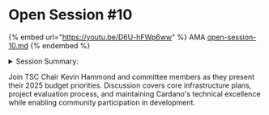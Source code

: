 # Open Session #10



{% embed url="https://youtu.be/D6U-hFWp6ww" %}
AMA [open-session-10.md](open-session-10.md "mention")
{% endembed %}

<details>

<summary>Session Summary:</summary>

The latest session of the Cardano Budget Committee AMA featured members of the Technical Steering Committee (TSC), including Chair Kevin Hammond, along with Matt Davis and Marcus Gufler. The session provided an overview of the TSC’s proposed budget for 2025, highlighting key priorities and answering community questions about technical development within the Cardano ecosystem.

The session began with an introduction to the meeting structure. Kevin Hammond led a presentation on the TSC’s approach to budgeting, emphasizing that the committee is not simply listing fixed projects but instead prioritizing broader areas of work. The focus is on creating an inclusive and open development process where multiple development teams can submit bids and tender for specific projects. This approach aims to distribute Cardano’s technical development efforts more widely across the community.

Kevin explained that the budget process has been informed by several key groups, including the Core Infrastructure Roadmap Working Group and the Product Committee. The TSC has been aligning its goals with these committees to ensure that the proposed development work is consistent with Cardano’s broader roadmap. The Product Committee has held open sessions to gather community input and establish high-level goals, while the Open Source Committee has contributed insights on decentralized development strategies.

The discussion then moved to the methodology behind project prioritization. The TSC emphasized that while some projects are already identified as critical, the process remains flexible. Community members are encouraged to participate by proposing new work items through the ongoing survey and feedback mechanisms. The goal is to align development priorities with community needs while maintaining stability and security for Cardano. Some projects will be large and complex, requiring long-term commitments, while others may be smaller and easier to implement. The TSC aims to balance both types of work within the budget.

To support transparency, the TSC has outlined multiple ways for the community to get involved. Open calls and surveys have been set up to gather feedback, with a deadline for the initial round of input set for early December. However, the process will remain open beyond that date, allowing for continuous participation throughout 2025. Community members are encouraged to review the proposed projects, provide feedback, and suggest additional areas of focus.

A key part of the discussion focused on the proposal submission process. The TSC clarified that while they are defining broad work areas, they are not pre-selecting specific vendors or development teams. Instead, there will be an open tendering process where developers and companies can bid on projects. This ensures that the best-qualified teams are selected for each task while maintaining fairness and decentralization in Cardano’s development efforts.

Kevin also discussed the importance of maintaining core Cardano infrastructure. While innovation and new projects are important, the stability and security of the blockchain must remain a top priority. This means allocating resources to ongoing maintenance, addressing critical technical challenges, and ensuring that Cardano’s core systems remain robust and competitive. Some of the areas identified for development include improvements to transaction throughput, finality mechanisms, pricing models, and layer-two scaling solutions.

Another major topic was the concept of an **uncommitted budget** within the TSC’s allocation. The committee proposed that approximately 30% of the budget should remain unallocated to account for unexpected challenges and emerging priorities throughout the year. This flexibility allows the TSC to respond to unforeseen technical issues or new opportunities without disrupting ongoing projects. The community was invited to provide feedback on this approach to ensure that it aligns with governance expectations.

During the Q\&A session, several key topics were addressed. Georgio raised a question about how the bottom-up and top-down budgeting processes will be reconciled. Kevin explained that the focus will be on prioritizing work items first, with funding decisions made accordingly. If the proposed work exceeds available funding, lower-priority items will be deferred or adjusted.

Juan Sierra brought up the importance of preparing for emerging technologies such as quantum computing and the potential impact of Bitcoin OS on Cardano’s infrastructure. Kevin acknowledged that these are significant considerations and noted that the research team has been exploring quantum resistance strategies. Bitcoin OS is also a topic of discussion within the TSC, and its implications will be assessed as development progresses.

The session also touched on the need for better socialization and outreach regarding budget discussions. Some community members noted that they found out about the meeting at the last minute and suggested improved coordination to ensure wider participation. Lloyd responded by offering to coordinate further with the Cardano Foundation and other groups to amplify these discussions. Kevin also proposed the idea of holding in-person workshops at major blockchain events to engage more stakeholders in the budget process.

As the meeting wrapped up, the TSC members reiterated their commitment to transparency, open participation, and responsible budget allocation. They encouraged community members to review the proposed projects on the Intersect knowledge base and provide feedback. The tendering process will be designed to ensure fair competition and high-quality development work.

The final message from the TSC was clear: **the process is open, the community is invited to participate, and Cardano’s technical future depends on broad collaboration.** The next steps will involve continued refinement of budget priorities, ongoing community engagement, and further alignment with other committees to ensure a well-structured and effective development plan for 2025.

</details>

Join TSC Chair Kevin Hammond and committee members as they present their 2025 budget priorities. Discussion covers core infrastructure plans, project evaluation process, and maintaining Cardano's technical excellence while enabling community participation in development.
